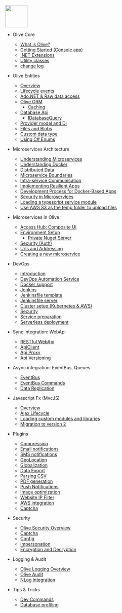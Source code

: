 <img src="https://upload.wikimedia.org/wikipedia/commons/2/25/NuGet_project_logo.svg" width="70" height="70"/>

* Olive Core
    * [What is Olive?](README.md)
    * [Getting Started (Console app)](Core/Setup.md)
    * [.NET Extensions](Core/Extensions.md)
    * [Utility classes](Core/Utilities.md)
    * [change log](ChangeLog.md)
    
* Olive Entities
    * [Overview](Entities/Overview.md)
    * [Lifecycle events](Entities/Lifecycle.md)
    * [Ado.NET & Raw data access](Entities/RawDataAccess.md)
    * [Olive ORM](Entities/ORM.md)
       * [Caching](Entities/Cache.md)
    * [Database Api](Entities/Database.md)
       * [IDatabaseQuery](Entities/IDatabaseQuery.md)
    * [Provider model and DI](Entities/DI.md)
    * [Files and Blobs](Entities/Blob.md)
    * [Custom data type](Entities/CustomDataType.md)
    * [Using C# Enums](Entities/CSharpEnumType.md)

* Microservices Architecture
    * [Understanding Microservices](Microservices/UnderstandingMicroservices.md)
    * [Understanding Docker](Microservices/DockerMicroservices.md)
    * [Distributed Data](Microservices/DistributedDataInMicroservices.md)
    * [Microservice Boundaries](Microservices/MicroserviceBoundaries.md)
    * [Intra-service Communication](Microservices/IntraServiceCommunication.md)
    * [Implementing Resilient Apps](Microservices/ImplementingResilientApplications.md)
    * [Development Process for Docker-Based Apps](Microservices/DockerBasedApplications.md)
    * [Security in Microservices](Microservices/SecurityInMicroservices.md)
    * [Loading a typescript service module](Microservices/LoadTypescriptServiceFromController.md)
    * [Use AWS S3 as the temp folder to upload files](Microservices/AwsS3TempBlobStorage.md)
 
* Microservices in Olive
    * [Access Hub: Composite UI](Microservices/Overview.md)  
    * [Environment Setup](Microservices/Setup.md)
        * [Private Nuget Server](Microservices/PrivateNuget.md)
    * [Security (Auth)](Microservices/Security.md)
    * [Urls and Addressing](Microservices/Addressing.md)
    * [Creating a new microservice](Microservices/Create.New.md)
 

* DevOps
    * [Introduction](DevOps/Introduction.md)
    * [DevOps Automation Service](DevOps/Automation-Service.md)
    * [Docker support](DevOps/Docker.md)
    * [Jenkins](DevOps/Jenkins.md)
    * [Jenkinsfile template](DevOps/MSharp-Jenkinsfile.md)
    * [Jenkinsfile server](DevOps/PreparingJenkinsServer.md)
    * [Cluster setup (Kubernetes & AWS)](DevOps/Cluster-setup.md)
    * [Security](DevOps/Security.md)
    * [Service preparation](DevOps/Service-preparation.md)
    * [Serverless deployment](DevOps/Serverless.md)
        
* Sync integration: WebApi
    * [RESTful WebApi](Api/WebApi.md)
    * [ApiClient](Api/ApiClient.md)
    * [Api Proxy](Api/Proxy.md)
    * [Api Versioning](Api/Versioning.md)

* Async integration: EventBus, Queues
    * [EventBus](Api/EventBus.md)
    * [EventBus Commands](Api/EventBusCommands.md)
    * [Data Replication](Api/Replication.md)

* Javascript Fx (MvcJS)
    * [Overview](MvcJS/Overview.md)
    * [Ajax Lifecycle](MvcJS/AjaxLifecycle.md)
    * [Loading custom modules and libraries](MvcJS/Library.md)
    * [Migration to version 2](MvcJS/MigrationAndDI.md)
    
* Plugins
    * [Compression](Services/Compression.md)
    * [Email notifications](Services/Email.md)
    * [SMS notifications](Services/SMS.md)
    * [GeoLocation](Services/GeoLocation.md)
    * [Globalization]()
    * [Data Export]()
    * [Parsing CSV](Services/CSV.md)
    * [PDF generation]()
    * [Push Notifications](Services/PushNotification.md)
    * [Image optimization]()
    * [Website IP Filter]()
    * [AWS integration](Services/Aws.md)
    * [Captcha](Security/Captcha.md)

* Security
    * [Olive Security Overview](Security/Security.md)
    * [Captcha](Security/Captcha.md)
    * [Config](Security/Config.md)
    * [Impersonation]()
    * [Encryption and Decryption](Security/Encryption%20and%20Decryption.md)
    
* Logging & Audit
    * [Olive Logging Overview](Logging/Logging.md)
    * [Olive Audit](Logging/Audit.md)
    * [NLog integration](Logging/NLog.md)

* Tips & Tricks
    * [Dev Commands](Tips/DevCommands.md)
    * [Database profiling](Tips/ProfileDatabase.md)
     
